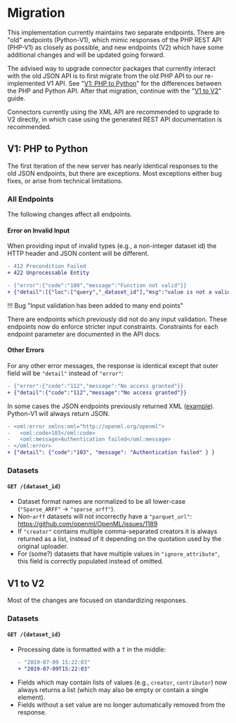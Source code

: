 # Migration
This implementation currently maintains two separate endpoints.
There are "old" endpoints (Python-V1), which mimic responses of the PHP REST API (PHP-V1)
as closely as possible, and new endpoints (V2) which have some additional changes and
will be updated going forward.

The advised way to upgrade connector packages that currently interact with the old
JSON API is to first migrate from the old PHP API to our re-implemented V1 API.
See "[V1: PHP to Python](#v1--php-to-python)" for the differences between the PHP and
Python API. After that migration, continue with the "[V1 to V2](#v1-to-v2)" guide.

Connectors currently using the XML API are recommended to upgrade to V2 directly,
in which case using the generated REST API documentation is recommended.

## V1: PHP to Python

The first iteration of the new server has nearly identical responses to the old JSON
endpoints, but there are exceptions. Most exceptions either bug fixes, or arise from
technical limitations.

### All Endpoints
The following changes affect all endpoints.

#### Error on Invalid Input
When providing input of invalid types (e.g., a non-integer dataset id) the HTTP header
and JSON content will be different.

```diff title="HTTP Header"
- 412 Precondition Failed
+ 422 Unprocessable Entity
```

```diff title="JSON Content"
- {"error":{"code":"100","message":"Function not valid"}}
+ {"detail":[{"loc":["query","_dataset_id"],"msg":"value is not a valid integer","type":"type_error.integer"}]}
```

!!! Bug "Input validation has been added to many end points"

   There are endpoints which previously did not do any input validation.
   These endpoints now do enforce stricter input constraints.
   Constraints for each endpoint parameter are documented in the API docs.

#### Other Errors
For any other error messages, the response is identical except that outer field will be `"detail"` instead of `"error"`:

```diff title="JSON Content"
- {"error":{"code":"112","message":"No access granted"}}
+ {"detail":{"code":"112","message":"No access granted"}}
```

In some cases the JSON endpoints previously returned XML ([example](https://github.com/openml/OpenML/issues/1200)).
Python-V1 will always return JSON.


```diff title="XML replaced by JSON"
- <oml:error xmlns:oml="http://openml.org/openml">
-   <oml:code>103</oml:code>
-   <oml:message>Authentication failed</oml:message>
- </oml:error>
+ {"detail": {"code":"103", "message": "Authentication failed" } }
```

### Datasets

#### `GET /{dataset_id}`
 - Dataset format names are normalized to be all lower-case
   (`"Sparse_ARFF"` ->  `"sparse_arff"`).
 - Non-`arff` datasets will not incorrectly have a `"parquet_url"`:
   https://github.com/openml/OpenML/issues/1189
 - If `"creator"` contains multiple comma-separated creators it is always returned
   as a list, instead of it depending on the quotation used by the original uploader.
 - For (some?) datasets that have multiple values in `"ignore_attribute"`, this field
   is correctly populated instead of omitted.


## V1 to V2
Most of the changes are focused on standardizing responses.

### Datasets

#### `GET /{dataset_id}`

 - Processing date is formatted with a `T` in the middle:
   ```diff title="processing_date"
   - "2019-07-09 15:22:03"
   + "2019-07-09T15:22:03"
   ```
 - Fields which may contain lists of values (e.g., `creator`, `contributor`) now always
   returns a list (which may also be empty or contain a single element).
 - Fields without a set value are no longer automatically removed from the response.
